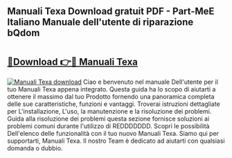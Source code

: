 ## Manuali Texa Download gratuit PDF - Part-MeE Italiano Manuale dell'utente di riparazione bQdom

# <h2><a href="http://dfduvt.blite.top/?on=Manuali+Texa">🔗Download 👉🔴 Manuali Texa</a></h2>

[![Manuali Texa download](https://i.imgur.com/lujVjoI.png)](http://dfduvt.blite.top/?on=Manuali+Texa)
Ciao e benvenuto nel manuale Dell'utente per il tuo Manuali Texa appena integrato. Questa guida ha lo scopo di aiutarti a ottenere il massimo dal tuo Prodotto fornendo una panoramica completa delle sue caratteristiche, funzioni e vantaggi. Troverai istruzioni dettagliate per L'installazione, L'uso, la manutenzione e la risoluzione dei problemi. Guida alla risoluzione dei problemi questa sezione fornisce soluzioni ai problemi comuni durante l'utilizzo di REDDDDDDD. Scopri le possibilità Dell'elenco delle funzionalità con il tuo nuovo Manuali Texa. Siamo qui per supportarti, Manuali Texa. Il nostro Team è dedicato ad aiutarti con qualsiasi domanda o dubbio.
